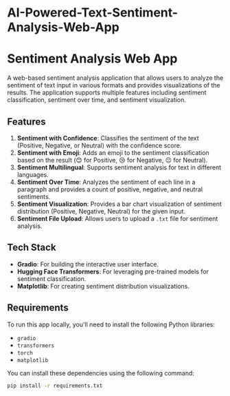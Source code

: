 # AI-Powered-Text-Sentiment-Analysis-Web-App
# Sentiment Analysis Web App

A web-based sentiment analysis application that allows users to analyze the sentiment of text input in various formats and provides visualizations of the results. The application supports multiple features including sentiment classification, sentiment over time, and sentiment visualization.

## Features
1. **Sentiment with Confidence**: Classifies the sentiment of the text (Positive, Negative, or Neutral) with the confidence score.
2. **Sentiment with Emoji**: Adds an emoji to the sentiment classification based on the result (😊 for Positive, 😢 for Negative, 😐 for Neutral).
3. **Sentiment Multilingual**: Supports sentiment analysis for text in different languages.
4. **Sentiment Over Time**: Analyzes the sentiment of each line in a paragraph and provides a count of positive, negative, and neutral sentiments.
5. **Sentiment Visualization**: Provides a bar chart visualization of sentiment distribution (Positive, Negative, Neutral) for the given input.
6. **Sentiment File Upload**: Allows users to upload a `.txt` file for sentiment analysis.

## Tech Stack
- **Gradio**: For building the interactive user interface.
- **Hugging Face Transformers**: For leveraging pre-trained models for sentiment classification.
- **Matplotlib**: For creating sentiment distribution visualizations.

## Requirements
To run this app locally, you'll need to install the following Python libraries:
- `gradio`
- `transformers`
- `torch`
- `matplotlib`

You can install these dependencies using the following command:
```bash
pip install -r requirements.txt
